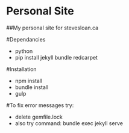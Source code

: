# Personal Site

##My personal site for stevesloan.ca

#Dependancies
* python
* pip install jekyll bundle redcarpet

#Installation
* npm install
* bundle install
* gulp

#To fix error messages try: 
* delete gemfile.lock
* also try command: bundle exec jekyll serve
